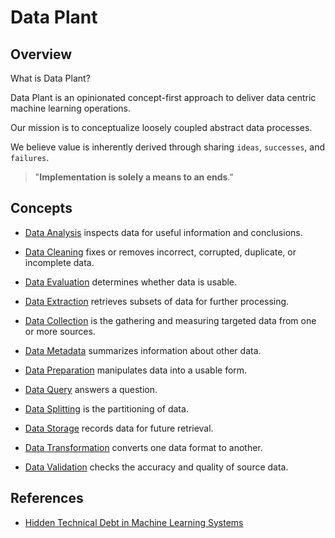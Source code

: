 # Data Plant

## Overview

What is Data Plant?

Data Plant is an opinionated concept-first approach to deliver data centric machine learning operations.

Our mission is to conceptualize loosely coupled abstract data processes. 

We believe value is inherently derived through sharing `ideas`, `successes`, and `failures`.

> "**Implementation is solely a means to an ends**."

## Concepts

* [Data Analysis](./data-analysis) inspects data for useful information and conclusions.


* [Data Cleaning](./data-cleaning) fixes or removes incorrect, corrupted, duplicate, or incomplete data.


* [Data Evaluation](./data-evaluation) determines whether data is usable.


* [Data Extraction](./data-extraction) retrieves subsets of data for further processing.


* [Data Collection](./data-collection) is the gathering and measuring targeted data from one or more sources.


* [Data Metadata](./data-metadata) summarizes information about other data.


* [Data Preparation](./data-preparation) manipulates data into a usable form.


* [Data Query](./data-query) answers a question. 


* [Data Splitting](./data-splitting) is the partitioning of data.


* [Data Storage](./data-storage) records data for future retrieval.


* [Data Transformation](./data-transformation) converts one data format to another.


* [Data Validation](./data-validation) checks the accuracy and quality of source data.

## References

* [Hidden Technical Debt in Machine Learning Systems](https://papers.nips.cc/paper/2015/file/86df7dcfd896fcaf2674f757a2463eba-Paper.pdf)